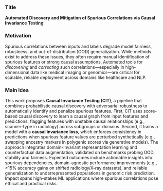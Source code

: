 ### Title  
**Automated Discovery and Mitigation of Spurious Correlations via Causal Invariance Testing**

### Motivation  
Spurious correlations between inputs and labels degrade model fairness, robustness, and out-of-distribution (OOD) generalization. While methods exist to address these issues, they often require manual identification of spurious features or strong causal assumptions. Automated tools for <em>discovering</em> and <em>correcting</em> such correlations—especially in high-dimensional data like medical imaging or genomics—are critical for scalable, reliable deployment across domains like healthcare and NLP.

### Main Idea  
This work proposes **Causal Invariance Testing (CIT)**, a pipeline that combines probabilistic causal discovery with adversarial robustness to automatically identify and penalize spurious features. First, CIT uses score-based causal discovery to learn a causal graph from input features and predictions, flagging features with unstable causal relationships (e.g., scanner-type in radiology) across subgroups or domains. Second, it trains a model with a **causal invariance loss**, which enforces consistency in predictions when spurious feature values are perturbed synthetically (e.g., swapping ancestry markers in polygenic scores via generative models). The approach integrates domain-invariant representation learning and counterfactual data augmentation, validated on benchmarks probing OOD stability and fairness. Expected outcomes include actionable insights into spurious dependencies, domain-agnostic performance improvements (e.g., ≥15% accuracy gains on shifted radiology/X-ray datasets), and reliable generalization to underrepresented populations in genomic risk prediction. Impact spans high-stakes ML applications where spurious correlations pose ethical and practical risks.